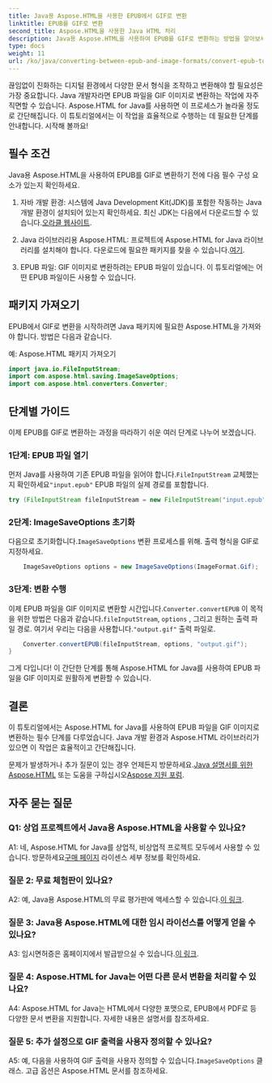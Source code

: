 ```yaml
---
title: Java용 Aspose.HTML을 사용한 EPUB에서 GIF로 변환
linktitle: EPUB를 GIF로 변환
second_title: Aspose.HTML을 사용한 Java HTML 처리
description: Java용 Aspose.HTML을 사용하여 EPUB를 GIF로 변환하는 방법을 알아보세요. 간단하고, 효율적이며, 신뢰할 수 있습니다.
type: docs
weight: 11
url: /ko/java/converting-between-epub-and-image-formats/convert-epub-to-gif/
---
```

끊임없이 진화하는 디지털 환경에서 다양한 문서 형식을 조작하고 변환해야 할 필요성은 가장 중요합니다. Java 개발자라면 EPUB 파일을 GIF 이미지로 변환하는 작업에 자주 직면할 수 있습니다. Aspose.HTML for Java를 사용하면 이 프로세스가 놀라울 정도로 간단해집니다. 이 튜토리얼에서는 이 작업을 효율적으로 수행하는 데 필요한 단계를 안내합니다. 시작해 볼까요!

## 필수 조건

Java용 Aspose.HTML을 사용하여 EPUB를 GIF로 변환하기 전에 다음 필수 구성 요소가 있는지 확인하세요.

1. 자바 개발 환경:
    시스템에 Java Development Kit(JDK)를 포함한 작동하는 Java 개발 환경이 설치되어 있는지 확인하세요. 최신 JDK는 다음에서 다운로드할 수 있습니다.[오라클 웹사이트](https://www.oracle.com/java/technologies/javase-downloads.html).

2. Java 라이브러리용 Aspose.HTML:
    프로젝트에 Aspose.HTML for Java 라이브러리를 설치해야 합니다. 다운로드에 필요한 패키지를 찾을 수 있습니다.[여기](https://releases.aspose.com/html/java/).

3. EPUB 파일:
   GIF 이미지로 변환하려는 EPUB 파일이 있습니다. 이 튜토리얼에는 어떤 EPUB 파일이든 사용할 수 있습니다.

## 패키지 가져오기

EPUB에서 GIF로 변환을 시작하려면 Java 패키지에 필요한 Aspose.HTML을 가져와야 합니다. 방법은 다음과 같습니다.

예: Aspose.HTML 패키지 가져오기
```java
import java.io.FileInputStream;
import com.aspose.html.saving.ImageSaveOptions;
import com.aspose.html.converters.Converter;
```

## 단계별 가이드

이제 EPUB를 GIF로 변환하는 과정을 따라하기 쉬운 여러 단계로 나누어 보겠습니다.

### 1단계: EPUB 파일 열기

 먼저 Java를 사용하여 기존 EPUB 파일을 읽어야 합니다.`FileInputStream` 교체했는지 확인하세요`"input.epub"` EPUB 파일의 실제 경로를 포함합니다.

```java
try (FileInputStream fileInputStream = new FileInputStream("input.epub")) {
```

### 2단계: ImageSaveOptions 초기화

 다음으로 초기화합니다.`ImageSaveOptions` 변환 프로세스를 위해. 출력 형식을 GIF로 지정하세요.

```java
    ImageSaveOptions options = new ImageSaveOptions(ImageFormat.Gif);
```

### 3단계: 변환 수행

 이제 EPUB 파일을 GIF 이미지로 변환할 시간입니다.`Converter.convertEPUB` 이 목적을 위한 방법은 다음과 같습니다.`fileInputStream`, `options` , 그리고 원하는 출력 파일 경로. 여기서 우리는 다음을 사용합니다.`"output.gif"` 출력 파일로.

```java
    Converter.convertEPUB(fileInputStream, options, "output.gif");
}
```

그게 다입니다! 이 간단한 단계를 통해 Aspose.HTML for Java를 사용하여 EPUB 파일을 GIF 이미지로 원활하게 변환할 수 있습니다.

## 결론

이 튜토리얼에서는 Aspose.HTML for Java를 사용하여 EPUB 파일을 GIF 이미지로 변환하는 필수 단계를 다루었습니다. Java 개발 환경과 Aspose.HTML 라이브러리가 있으면 이 작업은 효율적이고 간단해집니다.

 문제가 발생하거나 추가 질문이 있는 경우 언제든지 방문하세요.[Java 설명서를 위한 Aspose.HTML](https://reference.aspose.com/html/java/) 또는 도움을 구하십시오[Aspose 지원 포럼](https://forum.aspose.com/).

## 자주 묻는 질문

### Q1: 상업 프로젝트에서 Java용 Aspose.HTML을 사용할 수 있나요?

A1: 네, Aspose.HTML for Java를 상업적, 비상업적 프로젝트 모두에서 사용할 수 있습니다. 방문하세요[구매 페이지](https://purchase.aspose.com/buy) 라이센스 세부 정보를 확인하세요.

### 질문 2: 무료 체험판이 있나요?

 A2: 예, Java용 Aspose.HTML의 무료 평가판에 액세스할 수 있습니다.[이 링크](https://releases.aspose.com/).

### 질문 3: Java용 Aspose.HTML에 대한 임시 라이선스를 어떻게 얻을 수 있나요?

 A3: 임시면허증은 홈페이지에서 발급받으실 수 있습니다.[이 링크](https://purchase.aspose.com/temporary-license/).

### 질문 4: Aspose.HTML for Java는 어떤 다른 문서 변환을 처리할 수 있나요?

A4: Aspose.HTML for Java는 HTML에서 다양한 포맷으로, EPUB에서 PDF로 등 다양한 문서 변환을 지원합니다. 자세한 내용은 설명서를 참조하세요.

### 질문 5: 추가 설정으로 GIF 출력을 사용자 정의할 수 있나요?

 A5: 예, 다음을 사용하여 GIF 출력을 사용자 정의할 수 있습니다.`ImageSaveOptions` 클래스. 고급 옵션은 Aspose.HTML 문서를 참조하세요.